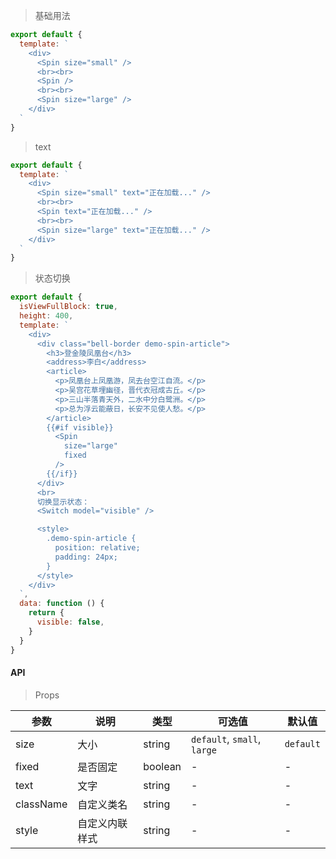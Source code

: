 > 基础用法

```js
export default {
  template: `
    <div>
      <Spin size="small" />
      <br><br>
      <Spin />
      <br><br>
      <Spin size="large" />
    </div>
  `
}
```

> text

```js
export default {
  template: `
    <div>
      <Spin size="small" text="正在加载..." />
      <br><br>
      <Spin text="正在加载..." />
      <br><br>
      <Spin size="large" text="正在加载..." />
    </div>
  `
}
```

> 状态切换

```js
export default {
  isViewFullBlock: true,
  height: 400,
  template: `
    <div>
      <div class="bell-border demo-spin-article">
        <h3>登金陵凤凰台</h3>
        <address>李白</address>
        <article>
          <p>凤凰台上凤凰游，凤去台空江自流。</p>
          <p>吴宫花草埋幽径，晋代衣冠成古丘。</p>
          <p>三山半落青天外，二水中分白鹭洲。</p>
          <p>总为浮云能蔽日，长安不见使人愁。</p>
        </article>
        {{#if visible}}
          <Spin
            size="large"
            fixed
          />
        {{/if}}
      </div>
      <br>
      切换显示状态：
      <Switch model="visible" />

      <style>
        .demo-spin-article {
          position: relative;
          padding: 24px;
        }
      </style>
    </div>
  `,
  data: function () {
    return {
      visible: false,
    }
  }
}
```

#### API

> Props

参数 | 说明 | 类型 | 可选值 | 默认值
---|---|---|---|---
size | 大小 | string | `default`, `small`, `large` | `default`
fixed | 是否固定 | boolean | - | -
text | 文字 | string | - | -
className | 自定义类名 | string | - | -
style | 自定义内联样式 | string | - | -
